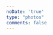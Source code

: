 ```yaml
---
noDate: 'true'
type: "photos"
comments: false
---
```

<link type="text/css" href="/fancybox/jquery.fancybox.css" rel="stylesheet">
<div class="instagram"><section class="archives album"><ul class="img-box-ul"></ul></section></div>
<script src="/js/photo.js"></script>
